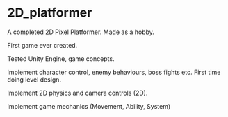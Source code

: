 # 2D_platformer
A completed 2D Pixel Platformer. Made as a hobby.

First game ever created.

Tested Unity Engine, game concepts.

Implement character control, enemy behaviours, boss fights etc.
First time doing level design.

Implement 2D physics and camera controls (2D).

Implement game mechanics (Movement, Ability, System)
